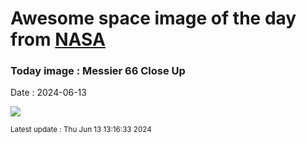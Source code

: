 
# Awesome space image of the day from [NASA](https://api.nasa.gov/)

### Today image : Messier 66 Close Up
Date : 2024-06-13

![](https://apod.nasa.gov/apod/image/2406/heic1006a_M66_1024.jpg)

<small>Latest update : Thu Jun 13 13:16:33 2024</small>
        